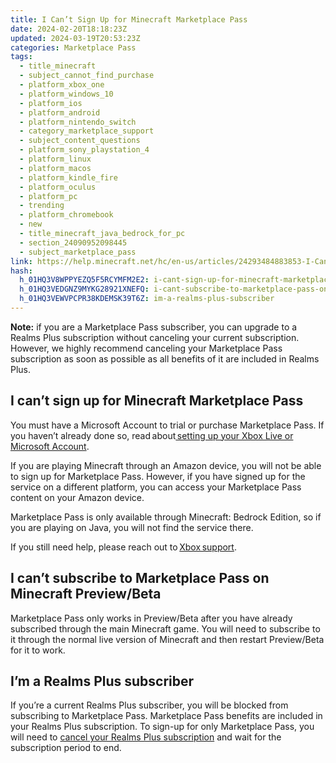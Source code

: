 ```yaml
---
title: I Can’t Sign Up for Minecraft Marketplace Pass
date: 2024-02-20T18:18:23Z
updated: 2024-03-19T20:53:23Z
categories: Marketplace Pass
tags:
  - title_minecraft
  - subject_cannot_find_purchase
  - platform_xbox_one
  - platform_windows_10
  - platform_ios
  - platform_android
  - platform_nintendo_switch
  - category_marketplace_support
  - subject_content_questions
  - platform_sony_playstation_4
  - platform_linux
  - platform_macos
  - platform_kindle_fire
  - platform_oculus
  - platform_pc
  - trending
  - platform_chromebook
  - new
  - title_minecraft_java_bedrock_for_pc
  - section_24090952098445
  - subject_marketplace_pass
link: https://help.minecraft.net/hc/en-us/articles/24293484883853-I-Can-t-Sign-Up-for-Minecraft-Marketplace-Pass
hash:
  h_01HQ3V8WPPYEZQ5F5RCYMFM2E2: i-cant-sign-up-for-minecraft-marketplace-pass
  h_01HQ3VEDGNZ9MYKG28921XNEFQ: i-cant-subscribe-to-marketplace-pass-on-minecraft-previewbeta
  h_01HQ3VEWVPCPR38KDEMSK39T6Z: im-a-realms-plus-subscriber
---
```


**Note:** if you are a Marketplace Pass subscriber, you can upgrade to a Realms Plus subscription without canceling your current subscription. However, we highly recommend canceling your Marketplace Pass subscription as soon as possible as all benefits of it are included in Realms Plus.

## I can’t sign up for Minecraft Marketplace Pass

You must have a Microsoft Account to trial or purchase Marketplace Pass. If you haven’t already done so, read about[ setting up your Xbox Live or Microsoft Account](../Minecraft-Bedrock-Edition/Set-Up-Microsoft-Family-Accounts-for-Minecraft-multiplayer-games.md).

If you are playing Minecraft through an Amazon device, you will not be able to sign up for Marketplace Pass. However, if you have signed up for the service on a different platform, you can access your Marketplace Pass content on your Amazon device.

Marketplace Pass is only available through Minecraft: Bedrock Edition, so if you are playing on Java, you will not find the service there.

If you still need help, please reach out to [Xbox support](https://beta.support.xbox.com/).   

## I can’t subscribe to Marketplace Pass on Minecraft Preview/Beta

Marketplace Pass only works in Preview/Beta after you have already subscribed through the main Minecraft game. You will need to subscribe to it through the normal live version of Minecraft and then restart Preview/Beta for it to work.

## I’m a Realms Plus subscriber

If you’re a current Realms Plus subscriber, you will be blocked from subscribing to Marketplace Pass. Marketplace Pass benefits are included in your Realms Plus subscription. To sign-up for only Marketplace Pass, you will need to [cancel your Realms Plus subscription](../Realms-Troubleshooting-and-Billing/How-Do-I-Cancel-a-Minecraft-Bedrock-Edition-Realms-Subscription.md) and wait for the subscription period to end.
